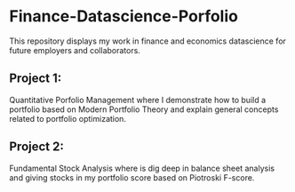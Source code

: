 # Finance-Datascience-Porfolio
This repository displays my work in finance and economics datascience for future employers and collaborators.

## Project 1: 
Quantitative Porfolio Management where I demonstrate how to build a portfolio based on Modern Portfolio Theory and explain general concepts related to portfolio optimization.

## Project 2:
Fundamental Stock Analysis where is dig deep in balance sheet analysis and giving stocks in my portfolio score based on Piotroski F-score. 



